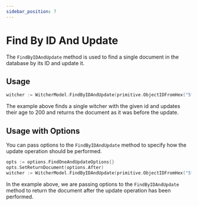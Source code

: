 ```yaml
---
sidebar_position: 7
---
```


# Find By ID And Update

The `FindByIDAndUpdate` method is used to find a single document in the database by its ID and update it.

## Usage

```go
witcher := WitcherModel.FindByIDAndUpdate(primitive.ObjectIDFromHex("5f9f1b2b6f6b1b6d7f9b1b6d"), primitive.M{"age": 200}).ExecPtr()
```

The example above finds a single witcher with the given id and updates their age to 200 and returns the document as it was before the update.

## Usage with Options

You can pass options to the `FindByIDAndUpdate` method to specify how the update operation should be performed.

```go
opts := options.FindOneAndUpdateOptions{}
opts.SetReturnDocument(options.After)
witcher := WitcherModel.FindByIDAndUpdate(primitive.ObjectIDFromHex("5f9f1b2b6f6b1b6d7f9b1b6d"), primitive.M{"age": 200}, &opts).ExecPtr()
```

In the example above, we are passing options to the `FindByIDAndUpdate` method to return the document after the update operation has been performed.
